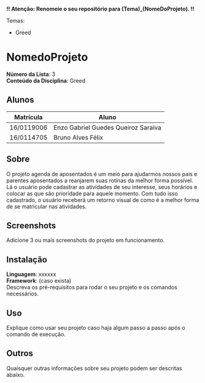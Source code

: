 **!! Atenção: Renomeie o seu repositório para (Tema)_(NomeDoProjeto). !!** 

Temas:
 - Greed

# NomedoProjeto

**Número da Lista**: 3<br>
**Conteúdo da Disciplina**: Greed<br>

## Alunos
|Matrícula | Aluno |
| -- | -- |
| 16/0119006 | Enzo Gabriel Guedes Queiroz Saraiva |
| 16/0114705  |  Bruno Alves Félix |

## Sobre 
O projeto agenda de aposentados é um meio para ajudarmos nossos pais e parentes aposentados a reanjarem suas rotinas da melhor forma possível. Lá o usuário pode cadastrar as atividades de seu interesse, seus horários e colocar as que são prioridade para aquele momento. Com tudo isso cadastrado, o usuário receberá um retorno visual de como é a melhor forma de se matricular nas atividades.

## Screenshots
Adicione 3 ou mais screenshots do projeto em funcionamento.

## Instalação 
**Linguagem**: xxxxxx<br>
**Framework**: (caso exista)<br>
Descreva os pré-requisitos para rodar o seu projeto e os comandos necessários.

## Uso 
Explique como usar seu projeto caso haja algum passo a passo após o comando de execução.

## Outros 
Quaisquer outras informações sobre seu projeto podem ser descritas abaixo.




